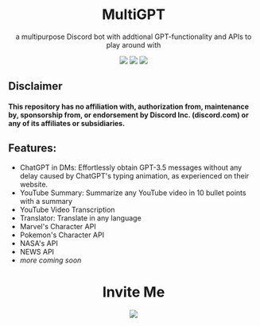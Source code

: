 <div id="MultiGPT" align="center">
    <h1>MultiGPT</h1>
    <p>a multipurpose Discord bot with addtional GPT-functionality and APIs to play around with</p>
    <a href="https://github.com/ibnaleem/multi-gpt/blob/main/LICENSE"><img src="https://img.shields.io/github/license/ibnaleem/multi-gpt?style=for-the-badge"></a>
    <a href="https://discord.gg/Ym9HRhtwU7"><img src="https://img.shields.io/discord/1046920871194939493?style=for-the-badge"></a>
    <a href="https://github.com/ibnaleem/multi-gpt/stargazers"><img src="https://img.shields.io/github/stars/ibnaleem/multi-gpt.svg?style=for-the-badge"></a>
</div>

## Disclaimer
#### This repository has no affiliation with, authorization from, maintenance by, sponsorship from, or endorsement by Discord Inc. (discord.com) or any of its affiliates or subsidiaries.

## Features:
- ChatGPT in DMs: Effortlessly obtain GPT-3.5 messages without any delay caused by ChatGPT's typing animation, as experienced on their website.
- YouTube Summary: Summarize any YouTube video in 10 bullet points with a summary
- YouTube Video Transcription
- Translator: Translate in any language
- Marvel's Character API
- Pokemon's Character API
- NASA's API
- NEWS API
- *more coming soon*

<div id="invite" align="center">
    <h1>Invite Me</h1>
    <a href="https://discord.com/api/oauth2/authorize?client_id=1085276371003129937&permissions=8&scope=bot"><img src="https://img.shields.io/badge/-Invite%20Me-blue"></a>


